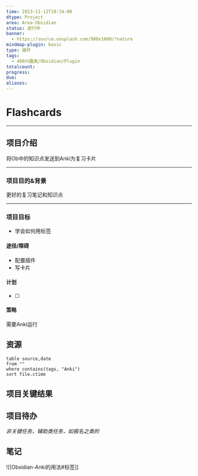 ```yaml
---
time: 2023-11-12T19:34:00
dtype: Project
area: Area-Obsidian
status: 进行中
banner:
  - https://source.unsplash.com/900x1600/?nature
mindmap-plugin: basic
type: 插件
tags:
  - 400兴趣类/Obsidian/Plugin
totalcount: 
progress: 
due: 
aliases:
---
```

# Flashcards

---
## 项目介绍
将Ob中的知识点发送到Anki为复习卡片

---
### 项目目的&背景
更好的复习笔记和知识点

---
### 项目目标
- 学会如何用标签

#### 途径/障碍
- 配置插件
- 写卡片
 
#### 计划
- [ ] 

#### 策略
需要Anki运行

## 资源
```dataview
table source,date
from ""   
where contains(tags, "Anki")
sort file.ctime
```

## 项目关键结果


## 项目待办

*非关键任务，辅助类任务，如报名之类的*


## 笔记
![[Obsidian-Anki的用法#标签]]